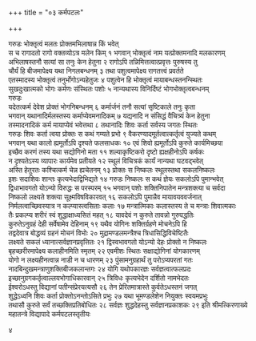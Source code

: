 +++
title = "०३ कर्मपटलः"

+++

गरुडः
भोक्तृत्वं मलतः प्रोक्तमभिलाषान्न किं भवेत्  
स च रागादतो रागो वक्तव्योऽत्र मलेन किम्  १
भगवान्
भोक्तृत्वं नाम यत्प्रोक्तमनादि मलकारणम्  
अभिलाषस्तनौ सत्यां सा तनुः केन हेतुना  २
रागोऽपि तन्निमित्तत्वात्प्रवृत्तः पुरुषस्य तु  
चौर्यं हि बीजमापेक्ष्य यथा निगलबन्धनम्  ३
तथा पशुत्वमापेक्ष्य रागतत्त्वं प्रवर्तते  
एतस्मादस्य भोक्तृत्वं तनुर्भोगोऽन्यहेतुजः  ४
पशुत्वेन हि भोक्तृत्वं मायाबन्धस्तनन्स्थितः  
सुखदुःखात्मको भोगः कर्मणः संस्थितः पशोः  ५
नान्यथास्य विनिर्दिष्टं भोगभोक्तृत्वबन्धनम्  
गरुडः  
यदेतत्कर्म देवेश प्रोक्तं भोगनिबन्धनम्  ६
कर्मार्जनं तनौ सत्यां सृष्टिकाले तनुः कृता  
भगवान्
यथानादिर्मलस्तस्य कर्माप्येवमनादिकम्  ७
यद्यनादि न संसिद्धं वैचित्र्यं केन हेतुना  
तस्मादनादिकं कर्म मायाप्येवं भवेत्तथा  ८
तथानादिः शिवः कर्ता सर्वस्य जगतः स्थितः  
गरुडः
शिवः कर्ता त्वया प्रोक्तः स कथं गम्यते प्रभो  ९
वैकरण्यादमूर्तत्वात्कर्तृत्वं युज्यते कथम्  
भगवान्
यथा कालो ह्यमूर्तोऽपि दृश्यते फलसाधकः  १०
एवं शिवो ह्यमूर्तोऽपि कुरुते कार्यमिच्छया  
इच्छैव करणं तस्य यथा सद्योगिनो मता  ११
शल्याकृष्टिकरो दृष्टो ह्यक्षहीनोऽपि कर्षकः  
न दृश्यतेऽस्य व्यापारः कार्यमेव प्रतीयते  १२
स्थूलं विचित्रकं कार्यं नान्यथा घटवद्भवेत्  
अस्ति हेतुरतः कश्चित्कर्म चेन्न ह्यचेतनम्  १३
प्रोक्तः स निष्कलः स्थूलस्तथा सकलनिष्कलः  
इशः सदाशिवः शान्तः कृत्यभेदाद्विभिद्यते  १४
गरुडः
निष्कलः स कथं ज्ञेयः सकलोऽपि पुमान्भवेत्  
द्विधाभावगतो योऽन्यो विरुद्धः स परस्परम्  १५
भगवान्
पशोः शक्तिनिपातेन मन्त्रशक्त्या च सर्वदा  
निष्कलो लक्ष्यते शक्त्या सूक्ष्मविषविकारवत्  १६
सकलोऽपि पुमान्नैव मायावयववर्जनात्  
निर्मलत्वाच्छिवस्यात्र न कल्प्यास्त्वसिताः कलाः  १७
मन्त्रात्मिकाः कलास्तस्य ते च मन्त्राः शिवात्मकाः  
तैः प्रकल्प्य शरीरं स्वं शुद्धाक्षाध्यसितं महत्  १८
यावदेवं न कुरुते तावन्नो गुरुपद्धतिः  
कुरुतेऽनुग्रहं देही सर्वेषामेव देहिनाम्  १९
यथैव योगिनः शक्तिर्ग्रहणे मोचनेऽपि हि  
तद्वदेवात्र बोद्धव्यं ग्रहनं मोचनं विभोः  २०
मुद्रामण्डलमन्त्रैश्च त्रिधासिद्धिविचेष्टितैः  
लक्ष्यते सकलं ध्यानात्सर्वज्ञानप्रवृत्तितः  २१
द्विस्वभावगतो योऽन्यो देहः प्रोक्तो न निष्कलः  
बृहच्छरीरमापेक्ष्य कलाहीनमिति स्मृतम्  २२
एवमीशः स्थितः सक्षाद्योगिनां योगकारणम्  
योगो न लक्ष्यहीनत्वान्न नाडी न च धारणम्  २३
पुंसामनुग्रहार्थं तु परोऽप्यपरतां गतः  
नादबिन्दुखमन्त्राणुशक्तिबीजकलान्तगः  २४
योगि यथोपकारज्ञः सर्वज्ञत्वात्फलप्रदः  
इच्छानुग्रगकर्तृत्वाल्लयभोगाधिकारवान्  २५
त्रिविधः कृत्यभेदेन दर्शितो नामभेदतः  
ईश्वरोऽधस्तु विद्यानां पतीन्संप्रेरयत्यसौ  २६
तेन प्रेरितमात्रास्ते कुर्वतेऽधस्तनं जगत्  
शुद्धेऽध्वनि शिवः कर्ता प्रोक्तोऽनन्तोऽसिते प्रभुः  २७
यथा भूमण्डलेशेन नियुक्तः स्वयमप्रभुः  
तथासौ कुरुते सर्वं तच्छक्तिप्रतिबोधितः २८
सर्वज्ञः शुद्धदेहस्तु सर्वज्ञानप्रकाशकः  २९
इति श्रीमत्किरणाख्ये महातन्त्रे विद्यापादे कर्मपटलस्तृतीयः

४